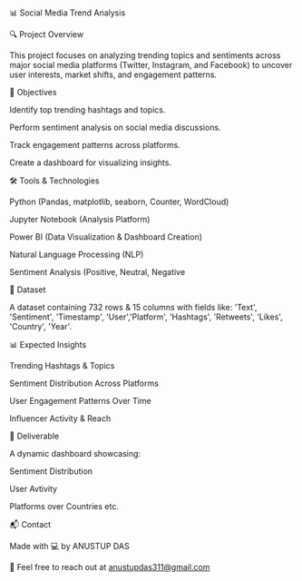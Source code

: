 📊 Social Media Trend Analysis

🔍 Project Overview

This project focuses on analyzing trending topics and sentiments across major social media platforms (Twitter, Instagram, and Facebook) to uncover user interests, market shifts, and engagement patterns.

🎯 Objectives

Identify top trending hashtags and topics.

Perform sentiment analysis on social media discussions.

Track engagement patterns across platforms.

Create a dashboard for visualizing insights.


🛠 Tools & Technologies

Python (Pandas, matplotlib, seaborn, Counter, WordCloud)

Jupyter Notebook (Analysis Platform)

Power BI (Data Visualization & Dashboard Creation)

Natural Language Processing (NLP)

Sentiment Analysis (Positive, Neutral, Negative


📁 Dataset

A dataset containing 732 rows & 15 columns with fields like: 'Text', 'Sentiment', 'Timestamp', 'User','Platform', 'Hashtags', 'Retweets', 'Likes', 'Country', 'Year'.

📊 Expected Insights

Trending Hashtags & Topics

Sentiment Distribution Across Platforms

User Engagement Patterns Over Time

Influencer Activity & Reach

📌 Deliverable

A dynamic dashboard showcasing:

Sentiment Distribution

User Avtivity

Platforms over Countries etc.

📬 Contact

Made with 💻 by ANUSTUP DAS

📩 Feel free to reach out at anustupdas311@gmail.com
